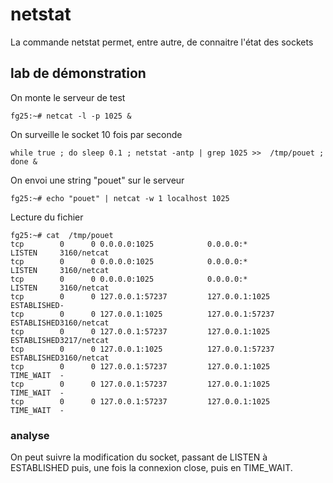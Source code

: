 # netstat

La commande netstat permet, entre autre,  de connaitre l'état des sockets

## lab de démonstration 
On monte le serveur de test
```
fg25:~# netcat -l -p 1025 &
```
On surveille le socket 10 fois par seconde
```
while true ; do sleep 0.1 ; netstat -antp | grep 1025 >>  /tmp/pouet ; done &
```
On envoi une string "pouet" sur le serveur
```
fg25:~# echo "pouet" | netcat -w 1 localhost 1025
```
Lecture du fichier
```
fg25:~# cat  /tmp/pouet
tcp        0      0 0.0.0.0:1025            0.0.0.0:*               LISTEN     3160/netcat         
tcp        0      0 0.0.0.0:1025            0.0.0.0:*               LISTEN     3160/netcat         
tcp        0      0 0.0.0.0:1025            0.0.0.0:*               LISTEN     3160/netcat         
tcp        0      0 127.0.0.1:57237         127.0.0.1:1025          ESTABLISHED-                   
tcp        0      0 127.0.0.1:1025          127.0.0.1:57237         ESTABLISHED3160/netcat         
tcp        0      0 127.0.0.1:57237         127.0.0.1:1025          ESTABLISHED3217/netcat         
tcp        0      0 127.0.0.1:1025          127.0.0.1:57237         ESTABLISHED3160/netcat
tcp        0      0 127.0.0.1:57237         127.0.0.1:1025          TIME_WAIT  -                   
tcp        0      0 127.0.0.1:57237         127.0.0.1:1025          TIME_WAIT  -                   
tcp        0      0 127.0.0.1:57237         127.0.0.1:1025          TIME_WAIT  -
```
### analyse
On peut suivre la modification du socket, passant de LISTEN à ESTABLISHED puis, une fois la connexion close, puis en TIME_WAIT. 
